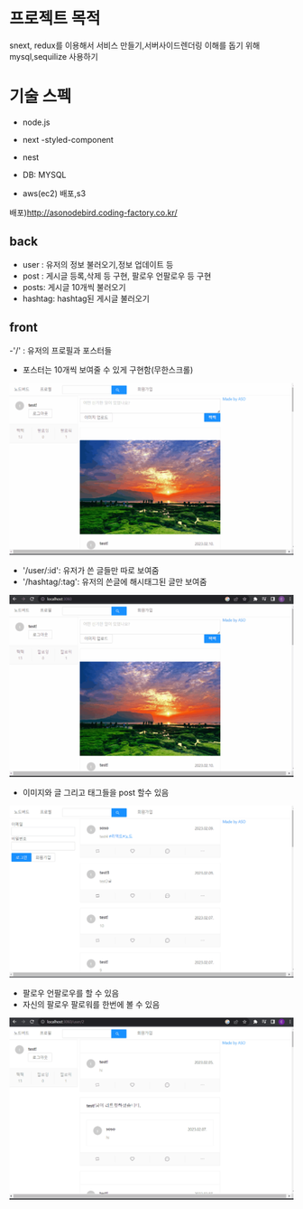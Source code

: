 # 프로젝트 목적


snext, redux를 이용해서 서비스 만들기,서버사이드렌더링 이해를 돕기 위해
mysql,sequilize 사용하기 


# 기술 스펙

- node.js
- next
  -styled-component

- nest
- DB: MYSQL
- aws(ec2) 배포,s3

배포)http://asonodebird.coding-factory.co.kr/

## back

- user : 유저의 정보 불러오기,정보 업데이트 등
- post : 게시글 등록,삭제 등 구현, 팔로우 언팔로우 등 구현
- posts: 게시글 10개씩 불러오기
- hashtag: hashtag된 게시글 불러오기

## front

-'/' : 유저의 프로필과 포스터들



- 포스터는 10개씩 보여줄 수 있게 구현함(무한스크롤)


![](nodebirdfollow.gif)



- '/user/:id': 유저가 쓴 글들만 따로 보여줌
- '/hashtag/:tag': 유저의 쓴글에 해시태그된 글만 보여줌

![](nodebirdhash.gif)


- 이미지와 글 그리고 태그들을 post 할수 있음 

![](nodebirdmain.gif)


- 팔로우 언팔로우를 할 수 있음 
- 자신의 팔로우 팔로워를 한번에 볼 수 있음 

![](nodebirdprofile.gif)
